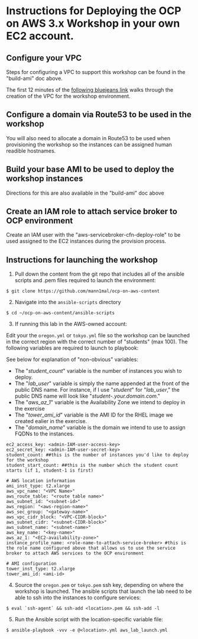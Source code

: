 # Instructions for Deploying the OCP on AWS 3.x Workshop in your own EC2 account.

## Configure your VPC

Steps for configuring a VPC to support this workshop can be found in the "build-ami" doc above.

The first 12 minutes of the [following bluejeans link](https://redhat.bluejeans.com/playback/s/PRVnPh7BNsK6SjQHFoQjLShFqWev9ALivpMQSzZa6z7EIfLkL9FALKyMIJgHINuf) walks through the creation of the VPC for the workshop environment.

## Configure a domain via Route53 to be used in the workshop

You will also need to allocate a domain in Route53 to be used when provisioning the workshop so the instances can be assigned human readible hostnames.

## Build your base AMI to be used to deploy the workshop instances

Directions for this are also available in the "build-ami" doc above

## Create an IAM role to attach service broker to OCP environment

Create an IAM user with the "aws-servicebroker-cfn-deploy-role" to be used assigned to the EC2 instances during the provision process.

## Instructions for launching the workshop

1. Pull down the content from the git repo that includes all of the ansible scripts and .pem files required to launch the environment:
```
$ git clone https://github.com/mann1mal/ocp-on-aws-content
```
2. Navigate into the `ansible-scripts` directory
```
$ cd ~/ocp-on-aws-content/ansible-scripts
```
3. If running this lab in the AWS-owned account:

Edit your the `oregon.yml` or `tokyo.yml` file so the workshop can be launched in the correct region with the correct number of "students" (max 100). The following variables are required to launch to playbook:

See below for explanation of "non-obvious" variables:
 - The "*student_count*" variable is the number of instances you wish to deploy. 
 - The "*lab_user*" variable is simply the name appended at the front of the public DNS name. For instance, if I use "*student*" for "*lab_user*," the public DNS name will look like "*student-<x>.your.domain.com*." 
 - The "*aws_az_1*" variable is the Availability Zone we intend to deploy in the exercise
 - The "*tower_ami_id*" variable is the AMI ID for the RHEL image we created ealier in the exercise.
 - The "*domain_name*" variable is the domain we intend to use to assign FQDNs to the instances.

```
ec2_access_key: <admin-IAM-user-access-key>
ec2_secret_key: <admin-IAM-user-secret-key>
student_count: ##this is the number of instances you'd like to deploy for the workshop
student_start_count: ##this is the number which the student count starts (if 1, student-1 is first)

# AWS location information
ami_inst_type: t2.xlarge
aws_vpc_name: "<VPC Name>"
aws_route_table: "<route table name>"
aws_subnet_id: "<subnet-id>"
aws_region: "<aws-region-name>" 
aws_sec_group: "<gateway-name>"
aws_vpc_cidr_block: "<VPC-CIDR-block>" 
aws_subnet_cidr: "<subnet-CIDR-block>"
aws_subnet_name: "<subnet-name>"
aws_key_name: "<key-name>"
aws_az_1: "<EC2-availability-zone>"
instance_profile_name: <role-name-to-attach-service-broker> #this is the role name configured above that allows us to use the service broker to attach AWS services to the OCP environment

# AMI configuration
tower_inst_type: t2.xlarge
tower_ami_id: <ami-id>
```
4. Source the `oregon.pem` or `tokyo.pem` ssh key, depending on where the workshop is launched. The ansible scripts that launch the lab need to be able to ssh into the instances to configure services:
```
$ eval `ssh-agent` && ssh-add <location>.pem && ssh-add -l
```
5. Run the Ansible script with the location-specific variable file:
```
$ ansible-playbook -vvv -e @<location>.yml aws_lab_launch.yml
```
